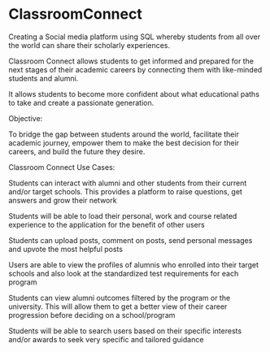 # ClassroomConnect

Creating a Social media platform using SQL whereby students from all over the world can share their scholarly experiences.

Classroom Connect allows students to get informed and prepared for the next stages of their academic careers by connecting them with like-minded 
students and alumni. 

It allows students to become more confident about what educational paths to take and create a passionate generation.

Objective: 

To bridge the gap between students around the world, facilitate their academic journey, empower them to make the best decision for their careers, and 
build the future they desire. 

Classroom Connect Use Cases:

Students can interact with alumni and other students from their current and/or target schools. This provides a platform to raise questions, get 
answers and grow their network

Students will be able to load their personal, work and course related experience to the application for the benefit of other users

Students can upload posts, comment on posts, send personal messages and upvote the most helpful posts

Users are able to view the profiles of alumnis who enrolled into their target schools and also look at the standardized test requirements for each program

Students can view alumni outcomes filtered by the program or the university. This will allow them to get a better view of their career progression before 
deciding on a school/program

Students will be able to search users based on their specific interests and/or awards to seek very specific and tailored guidance 
